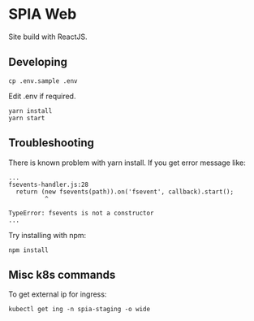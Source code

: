 # SPIA Web

Site build with ReactJS.

## Developing

```
cp .env.sample .env
```

Edit .env if required.

```
yarn install
yarn start
```

## Troubleshooting

There is known problem with yarn install. If you get error message like:
```
...
fsevents-handler.js:28
  return (new fsevents(path)).on('fsevent', callback).start();
          ^

TypeError: fsevents is not a constructor
...
```

Try installing with npm:
```
npm install
```

## Misc k8s commands
To get external ip for ingress:
```
kubectl get ing -n spia-staging -o wide
```
